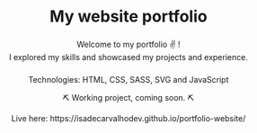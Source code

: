 <h1 align="center">My website portfolio</h1>

###

<p align="left"></p>

###

<p align="center">Welcome to my portfolio ✌️ ! <br>I explored my skills and showcased my projects and experience.<br></p>

###
<p align="center"> Technologies: HTML, CSS, SASS, SVG and JavaScript <br></p>

<p align="center"> ⛏ Working project, coming soon. ⛏
</p>

  <p align="center"> Live here: https://isadecarvalhodev.github.io/portfolio-website/
  <br> </p>
